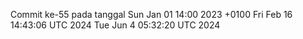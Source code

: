 Commit ke-55 pada tanggal Sun Jan 01 14:00 2023 +0100
Fri Feb 16 14:43:06 UTC 2024
Tue Jun  4 05:32:20 UTC 2024
